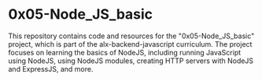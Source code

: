 # 0x05-Node_JS_basic

This repository contains code and resources for the "0x05-Node_JS_basic" project, which is part of the alx-backend-javascript curriculum. The project focuses on learning the basics of NodeJS, including running JavaScript using NodeJS, using NodeJS modules, creating HTTP servers with NodeJS and ExpressJS, and more.
